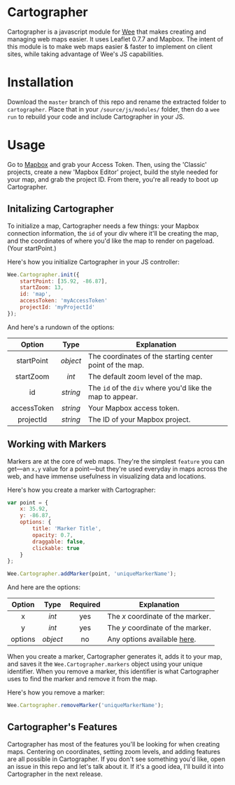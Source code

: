 # Cartographer

Cartographer is a javascript module for [Wee](https://github.com/weepower/wee)
that makes creating and managing web maps easier. It uses Leaflet 0.7.7 and
Mapbox. The intent of this module is to make web maps easier & faster to
implement on client sites, while taking advantage of Wee's JS capabilities.

# Installation

Download the `master` branch of this repo and rename the extracted folder to
`cartographer`. Place that in your `/source/js/modules/` folder, then do a
`wee run` to rebuild your code and include Cartographer in your JS.

# Usage

Go to [Mapbox](https://www.mapbox.com/studio/) and grab your Access Token. Then,
using the 'Classic' projects, create a new 'Mapbox Editor' project, build the
style needed for your map, and grab the project ID. From there, you're all ready
to boot up Cartographer.

## Initalizing Cartographer

To initialize a map, Cartographer needs a few things: your Mapbox connection
information, the `id` of your div where it'll be creating the map, and the
coordinates of where you'd like the map to render on pageload. (Your
startPoint.)

Here's how you initialize Cartographer in your JS controller:

```javascript
Wee.Cartographer.init({
	startPoint: [35.92, -86.87],
	startZoom: 13,
	id: 'map',
	accessToken: 'myAccessToken'
	projectId: 'myProjectId'
});
```

And here's a rundown of the options:

| Option        | Type           | Explanation  |
|:-------------:|:-------------:| -----|
| startPoint      | *object* | The coordinates of the starting center point of the map. |
| startZoom      | *int* | The default zoom level of the map. |
| id      | *string* | The `id` of the `div` where you'd like the map to appear. |
| accessToken      | *string* | Your Mapbox access token. |
| projectId      | *string* | The ID of your Mapbox project. |

## Working with Markers

Markers are at the core of web maps. They're the simplest `feature` you can
get&mdash;an `x,y` value for a point&mdash;but they're used everyday
in maps across the web, and have immense usefulness in visualizing data and
locations.

Here's how you create a marker with Cartographer:

```javascript
var point = {
	x: 35.92,
	y: -86.87,
	options: {
		title: 'Marker Title',
		opacity: 0.7,
		draggable: false,
		clickable: true
	}
};

Wee.Cartographer.addMarker(point, 'uniqueMarkerName');
```

And here are the options:

| Option        | Type           | Required | Explanation  |
|:-------------:|:-------------:|:---:| -----|
| x      | *int* | yes | The *x* coordinate of the marker. |
| y      | *int* | yes | The *y* coordinate of the marker. |
| options      | *object* | no | Any options available [here](http://leafletjs.com/reference.html#marker-options). |

When you create a marker, Cartographer generates it, adds it to your map, and
saves it the `Wee.Cartographer.markers` object using your unique identifier.
When you remove a marker, this identifier is what Cartographer uses to find the
marker and remove it from the map.

Here's how you remove a marker:

```javascript
Wee.Cartographer.removeMarker('uniqueMarkerName');
```


## Cartographer's Features

Cartographer has most of the features you'll be looking for when creating maps.
Centering on coordinates, setting zoom levels, and adding features are all
possible in Cartographer. If you don't see something you'd like, open an issue
in this repo and let's talk about it. If it's a good idea, I'll build it into
Cartographer in the next release.